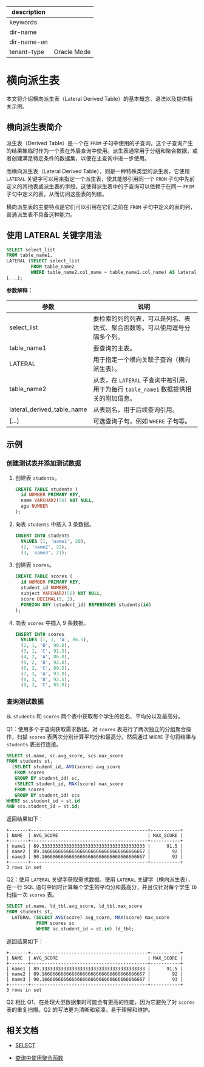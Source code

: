 |description||
|---|---|
|keywords||
|dir-name||
|dir-name-en||
|tenant-type|Oracle Mode|

# 横向派生表

本文将介绍横向派生表（Lateral Derived Table）的基本概念、语法以及提供相关示例。

## 横向派生表简介

派生表（Derived Table）是一个在 `FROM` 子句中使用的子查询，这个子查询产生的结果集临时作为一个表在外层查询中使用。派生表通常用于分组和聚合数据，或者创建满足特定条件的数据集，以便在主查询中进一步使用。

而横向派生表（Lateral Derived Table），则是一种特殊类型的派生表，它使用 `LATERAL` 关键字可以用来指定一个派生表，使其能够引用同一个 `FROM` 子句中先前定义的其他表或派生表的字段。这使得派生表中的子查询可以依赖于在同一 `FROM` 子句中定义的表，从而访问这些表的列值。

横向派生表的主要特点是它们可以引用在它们之前在 `FROM` 子句中定义的表的列，普通派生表不具备这种能力。

## 使用 LATERAL 关键字用法

```sql
SELECT select_list
FROM table_name1, 
LATERAL (SELECT select_list 
         FROM table_name2 
         WHERE table_name2.col_name = table_name1.col_name) AS lateral_derived_table_name
[...];
```

**参数解释：**

| **参数** | **说明** |
|----------|----------|
| select_list | 要检索的列的列表，可以是列名、表达式、聚合函数等。可以使用逗号分隔多个列。|
| table_name1 | 要查询的主表。|
| LATERAL | 用于指定一个横向关联子查询（横向派生表）。|
| table_name2 | 从表，在 `LATERAL` 子查询中被引用，用于为每行 `table_name1` 数据提供相关的附加信息。|
| lateral_derived_table_name | 从表别名，用于后续查询引用。|
| [...] | 可选查询子句，例如 `WHERE` 子句等。|

## 示例

### 创建测试表并添加测试数据

1. 创建表 `students`。

    ```sql
    CREATE TABLE students (
      id NUMBER PRIMARY KEY,
      name VARCHAR2(50) NOT NULL,
      age NUMBER
    );
    ```

2. 向表 `students` 中插入 3 条数据。

    ```sql
    INSERT INTO students 
      VALUES (1, 'name1', 20),
      (2, 'name2', 22),
      (3, 'name3', 21);
    ```

3. 创建表 `scores`。

    ```sql
    CREATE TABLE scores (
      id NUMBER PRIMARY KEY,
      student_id NUMBER,
      subject VARCHAR2(50) NOT NULL,
      score DECIMAL(5, 2),
      FOREIGN KEY (student_id) REFERENCES students(id)
    );
    ```

4. 向表 `scores` 中插入 9 条数据。

    ```sql
    INSERT INTO scores
      VALUES (1, 1, 'A', 86.5),
      (2, 1, 'B', 90.0),
      (3, 1, 'C', 91.5),
      (4, 2, 'A', 86.0),
      (5, 2, 'B', 92.0),
      (6, 2, 'C', 89.5),
      (7, 3, 'A', 93.0),
      (8, 3, 'B', 92.5),
      (9, 3, 'C', 85.0);
    ```

### 查询测试数据

从 `students` 和 `scores` 两个表中获取每个学生的姓名、平均分以及最高分。

Q1：使用多个子查询获取需求数据。对 `scores` 表进行了两次独立的分组聚合操作，扫描 `scores` 表两次分别计算平均分和最高分。然后通过 `WHERE` 子句将结果与 `students` 表进行连接。

```sql
SELECT st.name, sc.avg_score, scs.max_score
FROM students st, 
  (SELECT student_id, AVG(score) avg_score 
   FROM scores
   GROUP BY student_id) sc,
   (SELECT student_id, MAX(score) max_score 
   FROM scores
   GROUP BY student_id) scs
WHERE sc.student_id = st.id
AND scs.student_id = st.id;
```

返回结果如下：

```shell
+-------+-------------------------------------------+-----------+
| NAME  | AVG_SCORE                                 | MAX_SCORE |
+-------+-------------------------------------------+-----------+
| name1 | 89.33333333333333333333333333333333333333 |      91.5 |
| name2 | 89.16666666666666666666666666666666666667 |        92 |
| name3 | 90.16666666666666666666666666666666666667 |        93 |
+-------+-------------------------------------------+-----------+
3 rows in set
```

Q2：使用 `LATERAL` 关键字获取需求数据。使用 `LATERAL` 关键字（横向派生表），在一行 SQL 语句中同时计算每个学生的平均分和最高分，并且仅针对每个学生 `ID` 扫描一次 `scores` 表。

```sql
SELECT st.name, ld_tbl.avg_score, ld_tbl.max_score
FROM students st, 
  LATERAL (SELECT AVG(score) avg_score, MAX(score) max_score 
           FROM scores sc 
           WHERE sc.student_id = st.id) ld_tbl;
```

返回结果如下：

```shell
+-------+-------------------------------------------+-----------+
| NAME  | AVG_SCORE                                 | MAX_SCORE |
+-------+-------------------------------------------+-----------+
| name1 | 89.33333333333333333333333333333333333333 |      91.5 |
| name2 | 89.16666666666666666666666666666666666667 |        92 |
| name3 | 90.16666666666666666666666666666666666667 |        93 |
+-------+-------------------------------------------+-----------+
3 rows in set
```

Q2 相比 Q1，在处理大型数据集时可能会有更高的性能，因为它避免了对 `scores` 表的重复扫描。Q2 的写法更为清晰和紧凑，易于理解和维护。

## 相关文档

* [SELECT](../../../../700.reference/500.sql-reference/100.sql-syntax/300.common-tenant-of-oracle-mode/900.sql-statement-of-oracle-mode/200.dml-of-oracle-mode/500.select-of-oracle-mode/100.simple-select-of-oracle-mode.md)

* [查询中使用聚合函数](../300.use-operators-and-functions-in-query-of-oracle-mode/700.use-aggregate-function-in-query-of-oracle-mode.md)
